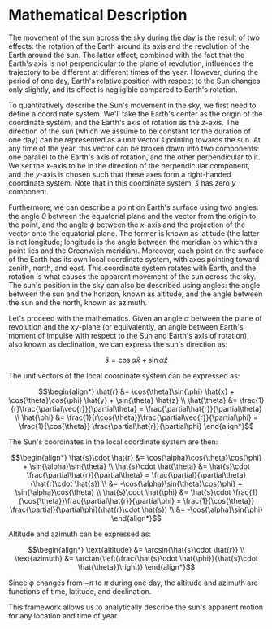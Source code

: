 # Mathematical Description

The movement of the sun across the sky during the day is the result of two effects: the rotation of the Earth around its axis and the revolution of the Earth around the sun. The latter effect, combined with the fact that the Earth's axis is not perpendicular to the plane of revolution, influences the trajectory to be different at different times of the year. However, during the period of one day, Earth's relative position with respect to the Sun changes only slightly, and its effect is negligible compared to Earth's rotation.

To quantitatively describe the Sun's movement in the sky, we first need to define a coordinate system. We'll take the Earth's center as the origin of the coordinate system, and the Earth's axis of rotation as the $z$-axis. The direction of the sun (which we assume to be constant for the duration of one day) can be represented as a unit vector $\hat{s}$ pointing towards the sun. At any time of the year, this vector can be broken down into two components: one parallel to the Earth's axis of rotation, and the other perpendicular to it. We set the $x$-axis to be in the direction of the perpendicular component, and the $y$-axis is chosen such that these axes form a right-handed coordinate system. Note that in this coordinate system, $\hat{s}$ has zero $y$ component.

Furthermore, we can describe a point on Earth's surface using two angles: the angle $\theta$ between the equatorial plane and the vector from the origin to the point, and the angle $\phi$ between the $x$-axis and the projection of the vector onto the equatorial plane. The former is known as latitude (the latter is not longitude; longitude is the angle between the meridian on which this point lies and the Greenwich meridian). Moreover, each point on the surface of the Earth has its own local coordinate system, with axes pointing toward zenith, north, and east. This coordinate system rotates with Earth, and the rotation is what causes the apparent movement of the sun across the sky. The sun's position in the sky can also be described using angles: the angle between the sun and the horizon, known as altitude, and the angle between the sun and the north, known as azimuth.

Let's proceed with the mathematics. Given an angle $\alpha$ between the plane of revolution and the $xy$-plane (or equivalently, an angle between Earth's moment of impulse with respect to the Sun and Earth's axis of rotation), also known as declination, we can express the sun's direction as:

$$\begin{equation}
\hat{s} = \cos{\alpha} \hat{x} + \sin{\alpha} \hat{z}
\end{equation}$$

The unit vectors of the local coordinate system can be expressed as:

$$\begin{align*}
\hat{r} &= \cos{\theta}\sin{\phi} \hat{x} + \cos{\theta}\cos{\phi} \hat{y} + \sin{\theta} \hat{z} \\
\hat{\theta} &= \frac{1}{r}\frac{\partial\vec{r}}{\partial\theta} = \frac{\partial\hat{r}}{\partial\theta} \\
\hat{\phi} &= \frac{1}{r\cos{\theta}}\frac{\partial\vec{r}}{\partial\phi} = \frac{1}{\cos{\theta}} \frac{\partial\hat{r}}{\partial\phi}
\end{align*}$$

The Sun's coordinates in the local coordinate system are then:

$$\begin{align*}
\hat{s}\cdot \hat{r} &= \cos{\alpha}\cos{\theta}\cos{\phi} + \sin{\alpha}\sin{\theta} \\
\hat{s}\cdot \hat{\theta} &= \hat{s}\cdot \frac{\partial\hat{r}}{\partial\theta} = \frac{\partial}{\partial\theta}(\hat{r}\cdot \hat{s}) \\ &= -\cos{\alpha}\sin{\theta}\cos{\phi} + \sin{\alpha}\cos{\theta} \\
\hat{s}\cdot \hat{\phi} &= \hat{s}\cdot \frac{1}{\cos{\theta}}\frac{\partial\hat{r}}{\partial\phi} = \frac{1}{\cos{\theta}} \frac{\partial}{\partial\phi}(\hat{r}\cdot \hat{s}) \\ &= -\cos{\alpha}\sin{\phi}
\end{align*}$$

Altitude and azimuth can be expressed as:

$$\begin{align*}
\text{altitude} &= \arcsin{\hat{s}\cdot \hat{r}} \\
\text{azimuth} &= \arctan{\left(\frac{\hat{s}\cdot \hat{\phi}}{\hat{s}\cdot \hat{\theta}}\right)}
\end{align*}$$

Since $\phi$ changes from $-\pi$ to $\pi$ during one day, the altitude and azimuth are functions of time, latitude, and declination.

This framework allows us to analytically describe the sun's apparent motion for any location and time of year.